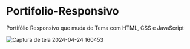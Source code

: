 # Portifolio-Responsivo
Portifólio Responsivo que muda de Tema com HTML, CSS e JavaScript


![Captura de tela 2024-04-24 160453](https://github.com/derbassomar/Portifolio-Responsivo/assets/148890555/8a2bd04d-cb33-4f3d-8872-5bcf7dcf703d)

